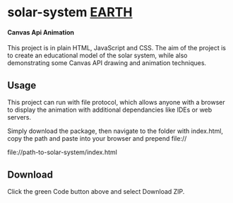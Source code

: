 # solar-system [EARTH]

#### Canvas Api Animation

This project is in plain HTML, JavaScript and CSS. The aim of the project is to create an educational model of the solar system, while also demonstrating some Canvas API drawing and animation techniques.

## Usage

This project can run with file protocol, which allows anyone with a browser to display the animation with additional dependancies like IDEs or web servers.

Simply download the package, then navigate to the folder with index.html, copy the path and paste into your browser and prepend file://

file://path-to-solar-system/index.html

## Download

Click the green Code button above and select Download ZIP.

[EARTH]:![Earth](/assets/earth.png)
